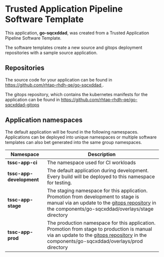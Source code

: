 # Trusted Application Pipeline Software Template

This application, **go-sqcxddad**, was created from a Trusted Application Pipeline Software Template.

The software templates create a new source and gitops deployment repositories with a sample source application. 

## Repositories

The source code for your application can be found in [https://github.com/rhtap-rhdh-qe/go-sqcxddad ](https://github.com/rhtap-rhdh-qe/go-sqcxddad ).
 
The gitops repository, which contains the kubernetes manifests for the application can be found in 
[https://github.com/rhtap-rhdh-qe/go-sqcxddad-gitops ](https://github.com/rhtap-rhdh-qe/go-sqcxddad-gitops ) 

## Application namespaces 

The default application will be found in the following namespaces. Applications can be deployed into unique namespaces or multiple software templates can also bet generated into the same group namespaces.  

|  Namespace   |  Description   |  
| -------- | -------- |
| **tssc-app-ci** | The namespace used for CI workloads |
| **tssc-app-development** | The default application during development. Every build will be deployed to this namespace for testing. |
| **tssc-app-stage** | The staging namespace for this application. Promotion from development to stage is manual via an update to the [gitops repository](https://github.com/rhtap-rhdh-qe/go-sqcxddad-gitops ) in the components/go-sqcxddad/overlays/stage directory |
| **tssc-app-prod** | The production namespace for this application. Promotion from stage to production is manual via an update to the [gitops repository](https://github.com/rhtap-rhdh-qe/go-sqcxddad-gitops ) in the components/go-sqcxddad/overlays/prod directory |